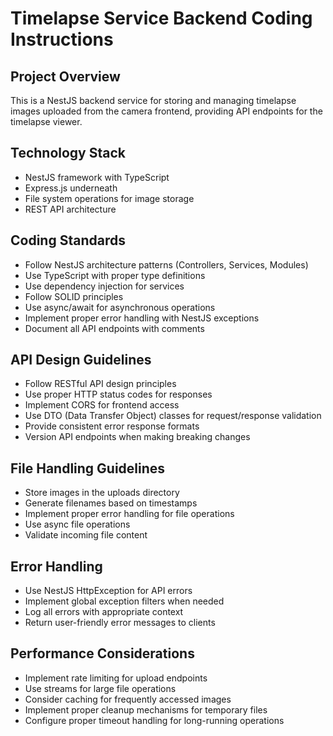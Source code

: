# Timelapse Service Backend Coding Instructions

## Project Overview
This is a NestJS backend service for storing and managing timelapse images uploaded from the camera frontend, providing API endpoints for the timelapse viewer.

## Technology Stack
- NestJS framework with TypeScript
- Express.js underneath
- File system operations for image storage
- REST API architecture

## Coding Standards
- Follow NestJS architecture patterns (Controllers, Services, Modules)
- Use TypeScript with proper type definitions
- Use dependency injection for services
- Follow SOLID principles
- Use async/await for asynchronous operations
- Implement proper error handling with NestJS exceptions
- Document all API endpoints with comments

## API Design Guidelines
- Follow RESTful API design principles
- Use proper HTTP status codes for responses
- Implement CORS for frontend access
- Use DTO (Data Transfer Object) classes for request/response validation
- Provide consistent error response formats
- Version API endpoints when making breaking changes

## File Handling Guidelines
- Store images in the uploads directory
- Generate filenames based on timestamps
- Implement proper error handling for file operations
- Use async file operations
- Validate incoming file content

## Error Handling
- Use NestJS HttpException for API errors
- Implement global exception filters when needed
- Log all errors with appropriate context
- Return user-friendly error messages to clients

## Performance Considerations
- Implement rate limiting for upload endpoints
- Use streams for large file operations
- Consider caching for frequently accessed images
- Implement proper cleanup mechanisms for temporary files
- Configure proper timeout handling for long-running operations
